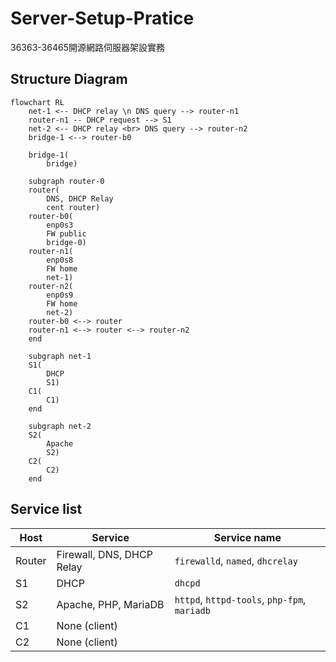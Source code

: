 # Server-Setup-Pratice
36363-36465開源網路伺服器架設實務 

## Structure Diagram

```mermaid
flowchart RL
    net-1 <-- DHCP relay \n DNS query --> router-n1
    router-n1 -- DHCP request --> S1
    net-2 <-- DHCP relay <br> DNS query --> router-n2
    bridge-1 <--> router-b0

    bridge-1(
        bridge)
    
    subgraph router-0
    router(
        DNS, DHCP Relay
        cent router)
    router-b0(
        enp0s3
        FW public
        bridge-0)
    router-n1(
        enp0s8
        FW home
        net-1)
    router-n2(
        enp0s9
        FW home
        net-2)
    router-b0 <--> router
    router-n1 <--> router <--> router-n2
    end
    
    subgraph net-1
    S1(
        DHCP
        S1)
    C1(
        C1)
    end

    subgraph net-2
    S2(
        Apache
        S2)
    C2(
        C2)
    end
```

## Service list
| Host | Service | Service name |
| -- |-- | -- |
| Router | Firewall, DNS, DHCP Relay | `firewalld`, `named`, `dhcrelay` |`
| S1 | DHCP | `dhcpd` |
| S2 | Apache, PHP, MariaDB | `httpd`, `httpd-tools`, `php-fpm`, `mariadb` |
| C1 | None (client) | |
| C2 | None (client) | |
